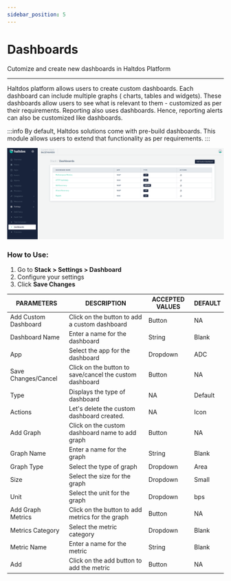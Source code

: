 ```yaml
---
sidebar_position: 5
---
```


# Dashboards

Cutomize and create new dashboards in Haltdos Platform

---

Haltdos platform allows users to create custom dashboards. Each dashboard can include multiple graphs ( charts, tables and widgets). These dashboards allow users to see what is relevant to them - customized as per their requirements. Reporting also uses dashboards. Hence, reporting alerts can also be customized like dashboards.

:::info
By default, Haltdos solutions come with pre-build dashboards. This module allows users to extend that functionality as per requirements.
:::

![dashboards](/img/platform/v2/dashboard_newui.png)

### How to Use:

1. Go to **Stack > Settings > Dashboard**
2. Configure your settings
3. Click **Save Changes**

| PARAMETERS           | DESCRIPTION                                             | ACCEPTED VALUES | DEFAULT |
|----------------------|---------------------------------------------------------|-----------------|---------|
| Add Custom Dashboard | Click on the button to add a custom dashboard           | Button          | NA      |
| Dashboard Name       | Enter a name for the dashboard                          | String          | Blank   |
| App                  | Select the app for the dashboard                        | Dropdown        | ADC     |
| Save Changes/Cancel  | Click on the button to save/cancel the custom dashboard | Button          | NA      |
| Type                 | Displays the type of dashboard                          | NA              | Default |
| Actions              | Let's delete the custom dashboard created.              | NA              | Icon    |
| Add Graph            | Click on the custom dashboard name to add graph         | Button          | NA      |
| Graph Name           | Enter a name for the graph                              | String          | Blank   |
| Graph Type           | Select the type of graph                                | Dropdown        | Area    |
| Size                 | Select the size for the graph                           | Dropdown        | Small   |
| Unit                 | Select the unit for the graph                           | Dropdown        | bps     |
| Add Graph Metrics    | Click on the button to add metrics for the graph        | Button          | NA      |
| Metrics Category     | Select the metric category                              | Dropdown        | Blank   |
| Metric Name          | Enter a name for the metric                             | String          | Blank   |
| Add                  | Click on the add button to add the metric               | Button          | NA      |

